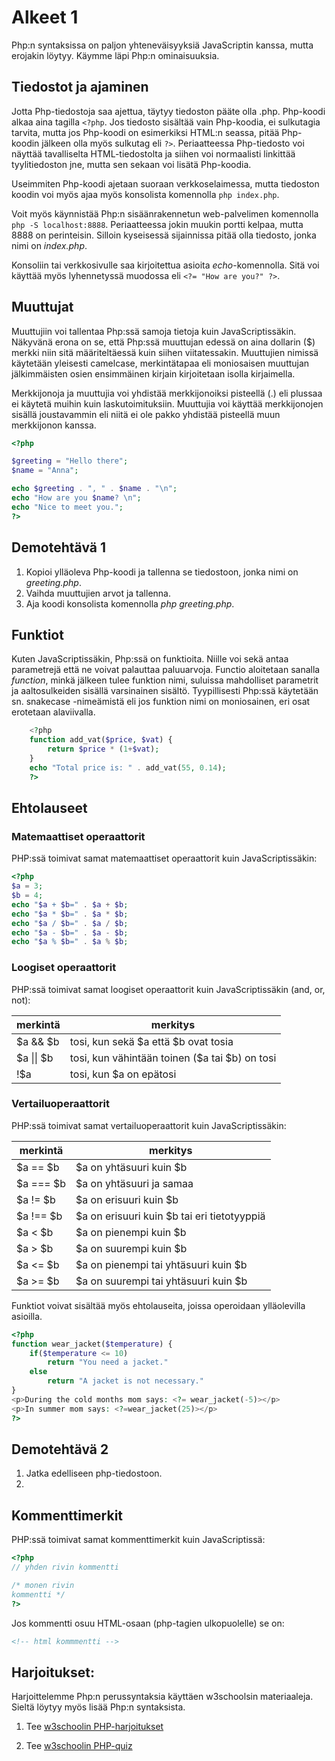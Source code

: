 # Alkeet 1

Php:n syntaksissa on paljon yhteneväisyyksiä JavaScriptin kanssa, mutta erojakin löytyy. Käymme läpi Php:n ominaisuuksia.

## Tiedostot ja ajaminen

Jotta Php-tiedostoja saa ajettua, täytyy tiedoston pääte olla .php. Php-koodi alkaa aina tagilla ``<?php``. Jos tiedosto sisältää vain Php-koodia, ei sulkutagia tarvita, mutta jos Php-koodi on esimerkiksi HTML:n seassa, pitää Php-koodin jälkeen olla myös sulkutag eli ``?>``. Periaatteessa Php-tiedosto voi näyttää tavalliselta HTML-tiedostolta ja siihen voi normaalisti linkittää tyylitiedoston jne, mutta sen sekaan voi lisätä Php-koodia.

Useimmiten Php-koodi ajetaan suoraan verkkoselaimessa, mutta tiedoston koodin voi myös ajaa myös konsolista komennolla ``php index.php``.

Voit myös käynnistää Php:n sisäänrakennetun web-palvelimen komennolla ``php -S localhost:8888``. Periaatteessa jokin muukin portti kelpaa, mutta 8888 on perinteisin. Silloin kyseisessä sijainnissa pitää olla tiedosto, jonka nimi on *index.php*.

Konsoliin tai verkkosivulle saa kirjoitettua asioita *echo*-komennolla. Sitä voi käyttää myös lyhennetyssä muodossa eli ``<?= "How are you?" ?>``.

## Muuttujat

Muuttujiin voi tallentaa Php:ssä samoja tietoja kuin JavaScriptissäkin. Näkyvänä erona on se, että Php:ssä muuttujan edessä on aina dollarin ($) merkki niin sitä määriteltäessä kuin siihen viitatessakin. Muuttujien nimissä käytetään yleisesti camelcase, merkintätapaa eli moniosaisen muuttujan jälkimmäisten osien ensimmäinen kirjain kirjoitetaan isolla kirjaimella.

Merkkijonoja ja muuttujia voi yhdistää merkkijonoiksi pisteellä (.) eli plussaa ei käytetä muihin kuin laskutoimituksiin. Muuttujia voi käyttää merkkijonojen sisällä joustavammin eli niitä ei ole pakko yhdistää pisteellä muun merkkijonon kanssa.

````php
<?php

$greeting = "Hello there";
$name = "Anna";

echo $greeting . ", " . $name . "\n";
echo "How are you $name? \n";
echo "Nice to meet you.";
?>
````

## Demotehtävä 1
1. Kopioi ylläoleva Php-koodi ja tallenna se tiedostoon, jonka nimi on *greeting.php*.
2. Vaihda muuttujien arvot ja tallenna.
3. Aja koodi konsolista komennolla *php greeting.php*.

## Funktiot

Kuten JavaScriptissäkin, Php:ssä on funktioita. Niille voi sekä antaa parametrejä että ne voivat palauttaa paluuarvoja. Functio aloitetaan sanalla *function*, minkä jälkeen tulee funktion nimi, suluissa mahdolliset parametrit ja aaltosulkeiden sisällä varsinainen sisältö. Tyypillisesti Php:ssä käytetään sn. snakecase -nimeämistä eli jos funktion nimi on moniosainen, eri osat erotetaan alaviivalla.

````php
    <?php
    function add_vat($price, $vat) {
        return $price * (1+$vat);
    }
    echo "Total price is: " . add_vat(55, 0.14);
    ?>
````

## Ehtolauseet

### Matemaattiset operaattorit

PHP:ssä toimivat samat matemaattiset operaattorit kuin JavaScriptissäkin:

```php
<?php
$a = 3;
$b = 4;
echo "$a + $b=" . $a + $b;
echo "$a * $b=" . $a * $b;
echo "$a / $b=" . $a / $b;
echo "$a - $b=" . $a - $b;
echo "$a % $b=" . $a % $b;
```

### Loogiset operaattorit

PHP:ssä toimivat samat loogiset operaattorit kuin JavaScriptissäkin (and, or, not):

| merkintä | merkitys |
| ----------| --------|
| $a && $b	| tosi, kun sekä $a että $b ovat tosia |
| $a \|\| $b	| tosi, kun vähintään toinen ($a tai $b) on tosi |
| !$a |	tosi, kun $a on epätosi |

### Vertailuoperaattorit

PHP:ssä toimivat samat vertailuoperaattorit kuin JavaScriptissäkin:

| merkintä | merkitys |
| ----------| --------|
| $a == $b |	$a on yhtäsuuri kuin $b |
|$a === $b	|$a on yhtäsuuri ja samaa |tietotyyppiä kuin $b |
|$a != $b	|$a on erisuuri kuin $b|
|$a !== $b	|$a on erisuuri kuin $b tai eri tietotyyppiä|
|$a < $b	|$a on pienempi kuin $b|
|$a > $b	|$a on suurempi kuin $b|
|$a <= $b	|$a on pienempi tai yhtäsuuri kuin $b|
|$a >= $b	|$a on suurempi tai yhtäsuuri kuin $b|

Funktiot voivat sisältää myös ehtolauseita, joissa operoidaan ylläolevilla asioilla.

````php
<?php
function wear_jacket($temperature) {
    if($temperature <= 10)
        return "You need a jacket."
    else
        return "A jacket is not necessary."
}
<p>During the cold months mom says: <?= wear_jacket(-5)></p>
<p>In summer mom says: <?=wear_jacket(25)></p>
?>
````

## Demotehtävä 2
1. Jatka edelliseen php-tiedostoon.
2. 

## Kommenttimerkit

PHP:ssä toimivat samat kommenttimerkit kuin JavaScriptissä:

```php
<?php
// yhden rivin kommentti

/* monen rivin
kommentti */
?>
```

Jos kommentti osuu HTML-osaan (php-tagien ulkopuolelle) se on:

```html
<!-- html kommmentti -->
```
## Harjoitukset:
Harjoittelemme Php:n perussyntaksia käyttäen w3schoolsin materiaaleja. Sieltä löytyy myös lisää Php:n syntaksista.

1. Tee [w3schoolin PHP-harjoitukset](https://www.w3schools.com/php/php_exercises.asp)<base target="_blank">

2. Tee [w3schoolin PHP-quiz](https://www.w3schools.com/php/php_quiz.asp)<base target="_blank">